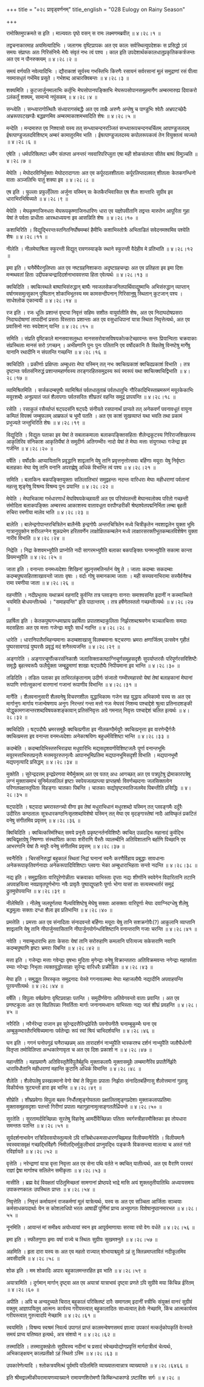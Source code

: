 +++
title = "०२८ प्रावृड्वर्णनम्"
title_english = "028 Eulogy on Rainy Season"

+++


रामोक्तिमुपक्रमते स इति । माल्यवतः पृष्ठे वसन् स रामः लक्ष्मणमब्रवीत्  ॥ 
४।२८।१  ॥   

  

तद्वचनाकारमाह अयमित्यादिभिः । जलागमः वृष्टिप्रापकः अत एव कालः
सर्वस्थित्युपदेशकः स प्रसिद्धो ऽयं समयः संप्राप्तः अतः गिरिसंनिभैः मेघैः
संवृतं नभः त्वं पश्य । काल इति उपदेशार्थककालधातुप्रकृतिककर्त्रजन्तः अत
एव न पौनरुक्त्यम्  ॥  ४।२८।२  ॥   

  

समयं वर्णयति नवेत्यादिभिः । द्यौराकाशं सूर्यस्य गभस्तिभिः किरणैः रसायनं
सर्वरसानां मूलं समुद्राणां रसं पीत्वा नवमासधृतं गर्भमिव प्रसूते ।
गर्भशब्द आचारक्विबन्तः  ॥  ४।२८।३  ॥   

  

शक्यमिति । कुटजार्जुनमालाभिः कर्तृभिः मेघसोपानपङ्क्तिभिः
मेघरूपसोपानसमूहमार्गेण अम्बरमारुह्य दिवाकरो ऽलंकर्तुं शक्यम्, सामान्ये
नपुंसकम्  ॥  ४।२८।४  ॥   

  

सन्ध्येति । सन्ध्यारागोत्थितैः संध्यारागसंबद्धैः अत एव ताम्रैः अरुणैः
अन्तेषु च पाण्डुभिः श्वेतैः अभ्रपटच्छेदैः अभ्ररूपपटखण्डैः बद्धव्रणमिव
अम्बरमाकाशमभवदिति शेषः  ॥  ४।२८।५  ॥   

  

मन्देति । मन्दमारुत एव निश्वासो यस्य तत् सन्ध्याचन्दनरञ्जितं
सन्ध्यारूपचन्दनचर्चितम् आपाण्डुजलदम् ईषत्पाण्डुजलदविशिष्टम् अम्बरं
कामातुरमिव भाति । ईषत्पाण्डुजलदस्य कपोलरूपकत्वं तेन वियुक्तत्वं व्यज्यते
 ॥  ४।२८।६  ॥   

  

एषेति । धर्मपरिक्लिष्टा धर्मेण संतप्ता अनन्तरं नववारिपरिप्लुता एषा मही
शोकसंतप्ता सीतेव बाष्पं विमुञ्चति  ॥  ४।२८।७  ॥   

  

मेघेति । मेघोदरविनिर्मुक्ताः मेघोदरादागताः अत एव कर्पूरदलशीतलाः
कर्पूरलिप्तदलवत् शीतलाः केतकगन्धिनो वाताः अञ्जलिभिः पातुं शक्या इव  ॥ 
४।२८।८  ॥   

  

एष इति । फुल्लाः प्रफुल्ँलिताः अर्जुना यस्मिन् सः केतकैरभिवासित एष शैलः
शान्तारिः सुग्रीव इव धाराभिरभिषिच्यते  ॥  ४।२८।९  ॥   

  

मेघेति । मेघकृष्णाजिनधराः मेघरूपकृष्णाजिनधारिणः धारा एव यज्ञोपवीतानि
तद्वन्तः मारुतेन आपूरिता गुहा येषां ते पर्वताः प्राधीताः आरब्धाध्ययना इव
आसन्निति शेषः  ॥  ४।२८।१०  ॥   

  

कशाभिरिति । विद्युद्भिरन्तःस्तनितनिर्घोषमम्बरं हैमीभिः कशाभिस्तोत्रैः
अभिताडितं सवेदनमश्वमिव पश्येति शेषः  ॥  ४।२८।११  ॥   

  

नीलेति । नीलमेघाश्रिता स्फुरन्ती विद्युत् रावणस्याङ्के स्थाने स्फुरन्ती
वैदेहीव मे प्रतिभाति  ॥  ४।२८।१२  ॥   

  

इमा इति । घनैर्मेघैरनुलिप्ताः अत एव नष्टग्रहनिशाकराः अदृष्टग्रहचन्द्राः
अत एव प्रतिहता इव इमा दिशः मन्मथवतां हिताः
उद्दीपकचन्द्रादिदर्शनाभाववत्तया हिता एवेत्यर्थः  ॥  ४।२८।१३  ॥   

  

क्वचिदिति । क्वचित्स्थले बाष्पाभिसंरुद्धान् बाष्पैः
नवजलसेकजनितपार्थिवाद्युष्माभिः अभिसंरुद्धान् व्याप्तान्
वर्षागमसमुत्सुकान् पुष्पितान् शोकाभिभूतस्य मम कामसन्दीपनान् गिरिसानुषु
स्थितान् कुटजान् पश्य । सार्धश्लोक एकान्वयी  ॥  ४।२८।१४  ॥   

  

रज इति । रजः धूलिः प्रशान्तं वृष्ट्या निवृत्तं सहिमः सशीतः वायुर्वातीति
शेषः, अत एव निदाघदोषप्रसराः निदाघदोषाणां तापादीनां प्रसराः विस्ताराः
प्रशान्ताः अत एव वसुधाधिपानां यात्रा स्थिता निवृत्तेत्यर्थः, अत एव
प्रवासिनो नराः स्वदेशान् यान्ति  ॥  ४।२८।१५  ॥   

  

समिति । संप्रति वृष्टिकाले मानसवासलुब्धाः मानससरोवासविषयकोत्कटेच्छावन्तः
सन्तः प्रियान्विताः चक्रवाकाः संप्रस्थिताः मानसं सरो ऽगच्छन् ।
अभीक्ष्णानि पुनः पुनः पतितानि एव वर्षोदकानि तैः विक्षतेषु विनष्टेषु
मार्गेषु यानानि रथादीनि न संपतन्ति गच्छन्ति  ॥  ४।२८।१६  ॥   

  

क्वचिदिति । प्रकीर्णाः प्रक्षिप्ताः अम्बुधराः मेघा यस्मिन् तत् नभः
क्वचित्प्रकाशं क्वचिदप्रकाशं विभाति । तत्र दृष्टान्तः पर्वतसंनिरुद्धं
प्रशान्तमहार्णवस्य तरङ्गरहितसमुद्रस्य रूपं स्वरूपं यथा
क्वचित्क्वचिद्विभाति  ॥  ४।२८।१७  ॥   

  

व्यामिश्रितमिति । सर्जकदम्बपुष्पैः व्यामिश्रितं पर्वतधातुताम्रं
पर्वतधातुभिः गौरिकादिभिस्ताम्रमरूणं मयूरकेकाभिः मयूरशब्दैः अनुप्रयातं
जलं शैलापगाः पर्वतसरितः शीघ्रतरं वहन्ति समुद्रं प्रापयन्ति  ॥  ४।२८।१८
 ॥   

  

रसेति । रसाकुलं रसैर्व्याप्तं षट्पदसंनि षट्पदैः संनीयते रसपानार्थं
प्राप्यते तत् अनेकवर्णं पवनावधूतं वायुना कम्पितं विपक्वं जम्बुफलम्
आम्रफलं च भूमौ पतति । अत एव काशं सुखव्याप्तं यथा भवति तथा प्रकामं
प्रभुज्यते जन्तुभिरिति शेषः  ॥  ४।२८।१९  ॥   

  

विद्युदिति । विद्युतः पताका इव येषां ते सबलाकमालाः बलाकपङ्क्तिसहिताः
शैलेन्द्रकूटस्य गिरिराजशिखरस्य आकृतिरिव संनिकाश आकृतिर्येषां ते
समुदीर्णः अतिगम्भीरः नादो येषां ते मेघाः मत्ताः संयुगस्थाः गजेन्द्रा इव
गर्जन्ति  ॥  ४।२८।२० ॥   

  

वर्षेति । वर्षोदकैः आप्यायितानि प्रवृद्धानि शाद्वलानि येषु तानि
प्रवृत्तनृत्तोत्सवाः बर्हिणाः मयूराः येषु निर्वृष्टाः बलाहकाः मेघा येषु
तानि वनानि अपराह्णेषु अधिकं विभान्ति त्वं पश्य  ॥  ४।२८।२१  ॥   

  

समिति । बलाकिनः बकपङ्क्तियुक्ताः सलिलातिभारं समुद्वहन्तः नदन्तः वारिधराः
मेघाः महीधराणां पर्वतानां महत्सु शृङ्गेषु विश्रम्य विश्रम्य पुनः
प्रयान्ति  ॥  ४।२८।२२  ॥   

  

मेघेति । मेघाभिकामा गर्भधारणार्धं मेघविषयकेच्छावती अत एव परिसंपतन्ती
मेघानवलोक्य परितो गच्छन्ती संमोदिता बलाकपङ्क्तिः अम्बरस्य आकाशस्य
वातावधूता वरपौण्डरीकी श्रेष्ठश्वेतपद्मनिर्भिता लम्बा बृहती रुचिरा रमणीया
मालेव भाति  ॥  ४।२८।२३  ॥   

  

बालेति । बालेन्द्रगोपान्तरचित्रितेन बालैर्नवैः इन्द्रगोपैः
अन्तरचित्रितेन मध्ये चित्रीकृतेन नवशाद्वलेन युक्ता भूमिः गात्रानुयुक्तेन
शरीरलग्नेन शुकप्रभेण हरितवर्णेन लाक्षोक्षितकम्बलेन मध्ये
लाक्षारसरक्तीभूतकम्बलविशेषेण युक्ता नारीव विभाति  ॥  ४।२८।२४  ॥   

  

निद्रेति । निद्रा केशवमभ्युपैति प्राप्नोति नदी सागरमभ्युपैति बलाका
बकपङ्क्तिः घनमभ्युपैति सकामा कान्ता प्रियमभ्युपैति  ॥  ४।२८।२५  ॥   

  

जाता इति । वनान्ताः वनमध्यदेशाः शिखिनां सुप्रनृत्तमतिनर्तनं येषु ते ।
जाताः कदम्बाः सकदम्बाः कदम्बपुष्पसहितशाखावन्तो जाताः वृषाः । वर्दाः गोषु
समानकामा जाताः । मही सस्यवनाभिरामा सस्यैर्वनैश्च रामा रमणीया जाता  ॥ 
४।२८।२६  ॥   

  

वहन्तीति । नदीप्रभृतयः यथाक्रमं वहनादि कुर्वन्ति तत्र प्लवङ्गाः वानराः
समाश्वसन्ति इदानीं न कस्माच्चित्ते भयमिति बोधयन्तीत्यर्थः । "समाहयन्ति"
इति पाठान्तरम् । तत्र हर्षेणेतस्ततो गच्छन्तीत्यर्थः  ॥  ४।२८।२७  ॥   

  

प्रहर्षिता इति । केतकपुष्पगन्धमाघ्राय प्रहर्षिताः प्रपातशब्दाकुलिताः
निर्झरशब्दश्रवणेन चञ्चलचित्ताः समदाः मदसहिताः अत एव मत्ताः गजेन्द्राः
मयूरैः सार्धं नदन्ति  ॥  ४।२८।२८  ॥   

  

धारेति । धारानिपातैरभिहन्यमानाः कदम्बशाखासु विलम्बमानाः षट्चरणाः भ्रमराः
क्षणार्जितम् उत्सवेन गृहीतं पुष्परसावगाढं पुष्परसैः प्रवृद्धं मदं
शनैस्त्यजन्ति  ॥  ४।२८।२९  ॥   

  

अङ्गारेति । अङ्गारचूर्णोत्करसंनिकाशैः जलासिक्ताकाष्ठाग्निचूर्णसमूहसदृशैः
सुपर्याप्तरसैः परिपूर्णरसविशिष्टैः समृद्धैः बृहत्स्वरूपैः फलैर्युक्ता
जम्बूद्रुमाणां शाखाः षट्पदौघैः निपीयमाना इव भान्ति  ॥  ४।२८।३०  ॥   

  

तडिदिति । तडितः पताका इव ताभिरलंकृतानाम् उदीर्णः संजातो गम्भीरमहारवो
येषां तेषां बलाहकानां मेघानां रूपाणि रणोत्सुकानां वारणानां गजानां
रूपाणीव विभान्ति  ॥  ४।२८।३१  ॥   

  

मार्गेति । शैलवनानुसारी शैलवनेषु विचरणशीलः युद्धाभिकामः गजेन सह युद्धाय
अभिकामो यस्य सः अत एव मार्गानुगः मार्गाय गजान्वेषणाय अनुगः निरन्तरं
गन्ता मत्तो गजः मेघरवं निशम्य पश्चाद्देशे श्रुत्वा प्रतिनादशङ्की
योद्धुकामगजान्तरशब्दविषयकशङ्कावान् प्रतिसंनिवृत्तः अग्रे गमनात् निवृत्तः
पश्चाद्देशं चलित इत्यर्थः  ॥  ४।२८।३२  ॥   

  

क्वचिदिति । षट्पदौघैः भ्रमरसमूहैः क्वचित्प्रगीता इव नीलकण्ठैर्मयूरैः
क्वचित्प्रनृत्ता इव वारणेन्द्रैर्गजैः क्वचित्प्रमत्ता इव वनान्ता
वनमध्यदेशाः अनेकाश्रयिणः बहुधर्मविशिष्टा भान्ति  ॥  ४।२८।३३  ॥   

  

कदम्बेति । कदम्बादिभिस्तरुभिराढ्या मधुवारिभिः मद्यसदृशवर्णविशिष्टजलैः
पूर्णा वनान्तभूमिः मयूरमत्ताभिरुतप्रनृत्तैः मत्तमयूररुतनृत्यैः
आपानभूमिप्रतिमा मद्यपानभूमिसदृशी विभाति । मद्यपानभूमौ मद्यपनृत्यादि
प्रसिद्धम्  ॥  ४।२८।३४  ॥   

  

मुक्तेति । सुरेन्द्रदत्तम् इन्द्रप्रेरणया मेघैर्मुक्तम् अत एव पतत् अधः
आगच्छत् अत एव पत्रपुटेषु द्रोमाकारपत्रेषु लग्नं मुक्तासमाभं
सुनिर्मलसलिलं हृष्टाः स्वपेयजलप्राप्त्या प्राप्तहर्षाः विवर्णच्छदनाः
जलसिक्तत्वेन परिणतपक्षास्तृपिताः विहङ्गाः चातकाः पिबन्ति । चातकाः
सद्योवृष्टस्वातिजलमेव पिबन्तीति प्रसिद्धिः  ॥  ४।२८।३५  ॥   

  

षट्पादेति । षट्पादा भ्रमरास्तन्त्र्यो वीणा इव तेषां मधुराभिधानं
मधुरशब्दो यस्मिन् तत् प्लवङ्गमैः दर्दुरैः उदीरितः कण्ठतालः
सूत्रधारकण्ठनिःसृतशब्दविशेषो यस्मिन् तत् मेघा एव मृदङ्गास्तेषां नादैः
आविष्कृतं प्रकटितं वनेषु संगीतमिव प्रवृत्तम्  ॥  ४।२८।३६  ॥   

  

क्विचिदिति । क्वचित्कस्मिंश्चित् समये प्रनृत्तैः प्रकृष्टनर्तनविशिष्टैः
क्वचित् उन्नदद्भिः महानादं कुर्वद्भिः क्वचिद्वृक्षाग्रेषु निषण्णाः
संस्थापिताः कायाः शरीराणि यैस्तैः व्यालम्बीनि अतिविशालानि बर्हाणि
पिच्छानि एव आभरणानि येषां तैः मयूरैः वनेषु संगीतमिव प्रवृत्तम्  ॥ 
४।२८।३७  ॥   

  

स्वनैरिति । चिरसंनिरुद्धां बहुकालं स्थितां निद्रां घनानां स्वनैः
करणैर्विहाय प्रबुद्धाः सावधानाः अनेकरूपाकृतिवर्णनादाः
अनेकरूपादिविशिष्टाः प्लवगाः भेका अम्बुधाराभिहताः सन्तो नदन्ति  ॥  ४।२८।३८
 ॥   

  

नद्य इति । समुद्वाहिताः वारिपूरेणोन्नीताः चक्रवाकाः याभिस्ताः दृप्ताः
नद्यः शीर्णानि स्ववेगेन विदारितानि तटानि अपवाहयित्वा नवप्रावृतपूर्णभोगाः
नवैः प्रावृतैः पुष्पाद्युपहारैः पूर्णाः भोगा यासां ताः सत्यस्वभर्तारं
समुद्रं द्रुतमुपोपयान्ति  ॥  ४।२८।३९  ॥   

  

नीलेष्विति । नीलेषु जलपूर्णतया नैल्यविशिष्टेषु मेघेषु सक्ताः आसक्ताः
वारिपूर्णाः मेघाः दवाग्निदग्धेषु शैलेषु बद्धमूलाः सक्ताः दग्धा शैला इव
प्रतिभान्ति  ॥  ४।२८।४०  ॥   

  

प्रमत्तेति । प्रमत्ताः अत एव संनादिताः संनादवन्तो बर्हिणाः मयूराः येषु
तानि सशक्रगोपैः(?) आकुलानि व्याप्तानि शाद्वलानि येषु तानि
नीपार्जुनवासितानि नीपार्जुनयोर्गन्धविशिष्टानि वनान्तराणि गजाः चरन्ति  ॥ 
४।२८।४१  ॥   

  

नवेति । नवाम्बुधाराभिः हताः केसराः येषां तानि सरोरुहाणि कमलानि परित्यज्य
सकेसराणि नवानि कदम्बपुष्पाणि हृष्टाः भ्रमराः पिबन्ति  ॥  ४।२८।४२  ॥   

  

मत्ता इति । गजेन्द्राः मत्ताः गवेन्द्राः वृषभाः मुदिताः मृगेन्द्राः
वनेषु विक्रान्ततराः अतिविक्रमवन्तः नगेन्द्राः महापर्वताः रम्याः
नरेन्द्राः निभृताः त्यक्तयुद्धोत्साहाः सुरेन्द्रः वारिधरैः प्रक्रीडितः
 ॥  ४।२८।४३  ॥   

  

मेघा इति । समुद्धूतः तिरस्कृतः समुद्रनादः येस्ते गगनावलम्बाः मेघाः
महाजलौघैः नद्यादीनि अपवाहयन्ति पूरयन्तीत्यर्थः  ॥  ४।२८।४४  ॥   

  

वर्षेति । विपुलाः वर्षप्रवेगाः वृष्टिप्रवाहाः पतन्ति । समुदीर्णवेगाः
अतिवेगवन्तो वाताः प्रवान्ति । अत एव प्रणष्टकूलाः अत एव विप्रतिपन्नाः
निवर्तिताः मार्गाः जनानामध्वानः याभिस्ताः नद्यः जलं शीघ्रं प्रवहन्ति  ॥ 
४।२८।४५  ॥   

  

नरैरिति । नरैर्नरेन्द्रा राजान इव सुरेन्द्रदत्तैरिन्द्रप्रेरितैः
पवनोपनीतैः घनाम्बुकुम्भैः घना एव अम्बुकुम्भास्तैरभिषिच्यमानाः
पर्वतेन्द्राः रूपं स्वां श्रियं चाभिदर्शयन्ति  ॥  ४।२८।४६  ॥   

  

घन इति । गगनं घनोपगूढं घनैराच्छन्नम् अतः तारादर्शनं नाभ्युपैति भास्करश्च
दर्शनं नाभ्युपैति जलौघैर्धरणी वितृप्ता तमोविलिप्ता अन्धकारेणावृता च अत
एव दिशः प्रकाशो न  ॥  ४।२८।४७  ॥   

  

महान्तीति । महाप्रमाणैः अतिविस्तृतैर्विपुलैर्बहुभिः मुक्ताकलापैः
मुक्तासमूहैः लम्बमानैरिव प्रपातैर्निर्झरैः धाराविधौतानि महीधराणां
महान्ति कूटानि अधिकं विभान्ति  ॥  ४।२८।४८  ॥   

  

शैलेति । शैलोपलेषु प्रस्खलमानो वेगो येषां ते विपुलाः प्रपाताः निर्झराः
संनादितबर्हिणासु शैलोत्तमानां गुहासु विकीर्यन्तः त्रुट्यन्तो हारा इव
भान्ति  ॥  ४।२८।४९  ॥   

  

शीघ्रेति । शीघ्रप्रवेगाः विपुला बहवः निर्धौतशृङ्गोपतलाः
प्रक्षालितशृङ्गप्रदेशाः मुक्ताकलापप्रतिमाः मुक्तासमूहसदृशाः पतन्तो
गिरीणां प्रपाताः महागुहानामुत्सङ्गतलैर्ध्रियन्ते  ॥  ४।२८।५०  ॥   

  

सुरतेति । सुरतामर्दविच्छिन्नाः सुरतेषु विहारेषु आमर्दैर्विच्छिन्नाः
पतिताः स्वर्गस्त्रीहारमौक्तिका इव तोयधारा समन्ततः पतन्ति  ॥  ४।२८।५१  ॥   

  

सूर्यदर्शनाभावेन रात्रिदिवसयोस्तुल्यत्वे ऽपि रात्रिबोधकमसाधारणचिह्नमाह
विलीयमानैरिति । विलीयमानैः स्वस्ववासवृक्षं गच्छद्भिर्विहगैः
निमीलद्भिर्मुकुलीभावं प्राप्नुवद्भिः पङ्कजैः विकसन्त्या मालत्या च अस्तं
गतो रविर्ज्ञायते  ॥  ४।२८।५२  ॥   

  

वृत्तेति । नरेन्द्राणां यात्रा वृत्ता निवृत्ता अत एव सेना पथि वर्तते न
क्वचित् यातीत्यर्थः, अत एव वैराणि परस्परं राज्ञां द्वेषा मार्गाश्च
सलिलेन समीकृताः  ॥  ४।२८।५३  ॥   

मासीति । ब्रह्म वेदं विवक्षतां पठितुमिच्छतां सामगानां प्रोष्ठपदे भाद्रे
मासि अयं शुक्लतृतीयातिथिः अध्यायसमयः उपाकरणकालः उपस्थितः प्राप्तः  ॥ 
४।२८।५४  ॥   

  

निवृत्तेति । निवृत्तं कर्मायतनं राजकर्मणां मूलं यात्रेत्यर्थः, यस्य सः
अत एव सञ्चिता आर्जिताः सञ्चयाः कर्मसाधकपदार्थाः येन स कोशलाधिपो भरतः
आषाढीं पूर्णिमां प्राप्य अभ्युपगतः विशेषानुष्ठानमारभत  ॥  ४।२८।५५  ॥   

  

नूनमिति । आयान्तं मां समीक्ष्य अयोध्यायां स्वन इव आपूर्यमाणायाः सरय्वा
रयो वेगः वर्धते  ॥  ४।२८।५६  ॥   

  

इमा इति । स्फीतगुणाः इमाः वर्षा राज्ये च स्थितः सुग्रीवः सुखमश्नुते  ॥ 
४।२८।५७  ॥   

  

अहमिति । हृता दारा यस्य सः अत एव महतो राज्यात् शोभायाश्च्युतो ऽहं तु
क्लिन्नमाप्लावितं नदीकूलमिव अवसीदामि  ॥  ४।२८।५८  ॥   

  

शोक इति । मम शोकादिः अपारः बहुकालमन्तरहित इव भाति  ॥  ४।२८।५९ ॥   

  

अयात्रामिति । दुर्गमान् मार्गान् दृष्ट्वा अत एव अयात्रां यात्राभावं
दृष्ट्वा प्रणते ऽपि सुग्रीवे मया किंचिन्न ईरितम्  ॥  ४।२८।६०  ॥   

  

अपीति । अपि च अन्यदुच्यते चिरात् बहुकालं परिक्लिष्टं दारैः समागतम्
इदानीं स्त्रीभिः संयुक्तं वानरं सुग्रीवं वक्तुम् आज्ञापयितुम् आत्मनः
कार्यस्य गरीयस्त्वात् बहुकालादितः साध्यत्वात् हेतोः नेच्छामि, किंच
आत्मकार्यस्य गरीयस्त्वात् गुरुत्वादपि नेच्छामि  ॥  ४।२८।६१  ॥   

  

स्वयमिति । विश्रम्य स्वश्रमं निवर्त्य उपागतं प्राप्तं कालमन्वेषणसमयं
ज्ञात्वा उपकारं मत्कर्तृकोपकृतिं वेत्स्यते समयं प्राप्य यतिष्यत
इत्यर्थः, अत्र संशयो न  ॥  ४।२८।६२  ॥   

  

तस्मादिति । तस्मादुक्तहेतोः सुग्रीवस्य नदीनां च प्रसादं
स्वेच्छयोद्योगप्रवृत्तिं मार्गदात्रीत्वं चेत्यर्थः, अभिकाङ्क्षयन्
कालप्रतीक्षो ऽहं स्थितो ऽस्मि  ॥  ४।२८।६३  ॥   

  

उपकारेणेत्यादि । श्लोकत्रयमित्थं पूर्वमपि पठितमिति व्याख्यातत्वान्नात्र
व्याख्यायते  ॥  ४।२८।६४६६  ॥   

  

इति श्रीमद्वाल्मीकीयरामायणव्याख्याने रामायणशिरोमणौ किष्किन्धाकाण्डे
ऽष्टाविंशः सर्गः  ॥  ४।२८  ॥   

  


